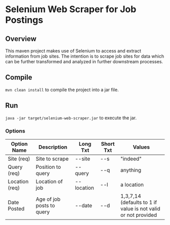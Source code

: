 # Selenium Web Scraper for Job Postings

## Overview
This maven project makes use of Selenium to access and extract information from job sites.
The intention is to scrape job sites for data which can be further
transformed and analyzed in further downstream processes.

## Compile 
`mvn clean install` to compile the project into a jar file.

## Run
`java -jar target/selenium-web-scraper.jar` to execute the jar.

### Options
| Option Name   | Description       | Long Txt | Short Txt | Values       |
| --------------|-------------------|----------|-----------|--------------|
| Site (req)    | Site to scrape    |--site    |--s        | "indeed"     |
| Query (req)   | Position to query |--query   |--q        | anything     |
| Location (req)| Location of job   |--location|--l        | a location   |
| Date Posted   | Age of job posts to query | --date | --d | 1,3,7,14 (defaults to 1 if value is not valid or not provided|
